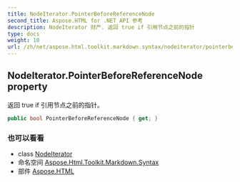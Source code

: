```yaml
---
title: NodeIterator.PointerBeforeReferenceNode
second_title: Aspose.HTML for .NET API 参考
description: NodeIterator 财产. 返回 true if 引用节点之前的指针
type: docs
weight: 10
url: /zh/net/aspose.html.toolkit.markdown.syntax/nodeiterator/pointerbeforereferencenode/
---
```

## NodeIterator.PointerBeforeReferenceNode property

返回 true if 引用节点之前的指针。

```csharp
public bool PointerBeforeReferenceNode { get; }
```

### 也可以看看

* class [NodeIterator](../)
* 命名空间 [Aspose.Html.Toolkit.Markdown.Syntax](../../nodeiterator/)
* 部件 [Aspose.HTML](../../../)


